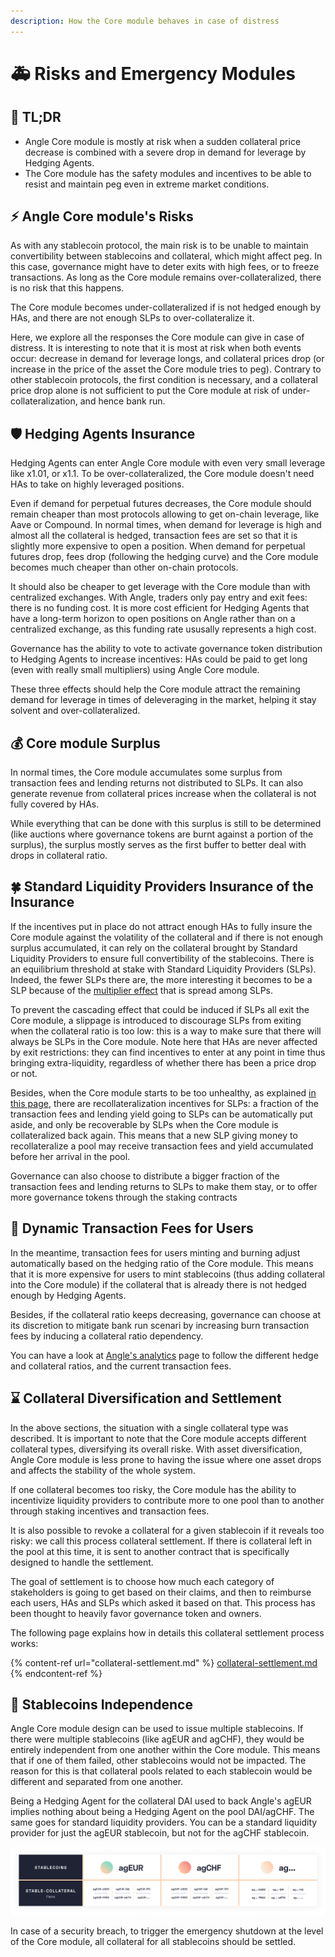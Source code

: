 ```yaml
---
description: How the Core module behaves in case of distress
---
```


# 🚑 Risks and Emergency Modules

## 🔎 TL;DR

- Angle Core module is mostly at risk when a sudden collateral price decrease is combined with a severe drop in demand for leverage by Hedging Agents.
- The Core module has the safety modules and incentives to be able to resist and maintain peg even in extreme market conditions.

## ⚡ Angle Core module's Risks

As with any stablecoin protocol, the main risk is to be unable to maintain convertibility between stablecoins and collateral, which might affect peg. In this case, governance might have to deter exits with high fees, or to freeze transactions. As long as the Core module remains over-collateralized, there is no risk that this happens.

The Core module becomes under-collateralized if is not hedged enough by HAs, and there are not enough SLPs to over-collateralize it.

Here, we explore all the responses the Core module can give in case of distress. It is interesting to note that it is most at risk when both events occur: decrease in demand for leverage longs, and collateral prices drop (or increase in the price of the asset the Core module tries to peg). Contrary to other stablecoin protocols, the first condition is necessary, and a collateral price drop alone is not sufficient to put the Core module at risk of under-collateralization, and hence bank run.

## 🛡️ Hedging Agents Insurance

Hedging Agents can enter Angle Core module with even very small leverage like x1.01, or x1.1. To be over-collateralized, the Core module doesn't need HAs to take on highly leveraged positions.

Even if demand for perpetual futures decreases, the Core module should remain cheaper than most protocols allowing to get on-chain leverage, like Aave or Compound. In normal times, when demand for leverage is high and almost all the collateral is hedged, transaction fees are set so that it is slightly more expensive to open a position. When demand for perpetual futures drop, fees drop (following the hedging curve) and the Core module becomes much cheaper than other on-chain protocols.

It should also be cheaper to get leverage with the Core module than with centralized exchanges. With Angle, traders only pay entry and exit fees: there is no funding cost. It is more cost efficient for Hedging Agents that have a long-term horizon to open positions on Angle rather than on a centralized exchange, as this funding rate ususally represents a high cost.

Governance has the ability to vote to activate governance token distribution to Hedging Agents to increase incentives: HAs could be paid to get long (even with really small multipliers) using Angle Core module.

These three effects should help the Core module attract the remaining demand for leverage in times of deleveraging in the market, helping it stay solvent and over-collateralized.

## 💰 Core module Surplus

In normal times, the Core module accumulates some surplus from transaction fees and lending returns not distributed to SLPs. It can also generate revenue from collateral prices increase when the collateral is not fully covered by HAs.

While everything that can be done with this surplus is still to be determined (like auctions where governance tokens are burnt against a portion of the surplus), the surplus mostly serves as the first buffer to better deal with drops in collateral ratio.

## 🍀 Standard Liquidity Providers Insurance of the Insurance

If the incentives put in place do not attract enough HAs to fully insure the Core module against the volatility of the collateral and if there is not enough surplus accumulated, it can rely on the collateral brought by Standard Liquidity Providers to ensure full convertibility of the stablecoins. There is an equilibrium threshold at stake with Standard Liquidity Providers (SLPs). Indeed, the fewer SLPs there are, the more interesting it becomes to be a SLP because of the [multiplier effect](https://docs.angle.money/concepts/standard-liquidity-providers#multiplier-effect) that is spread among SLPs.

To prevent the cascading effect that could be induced if SLPs all exit the Core module, a slippage is introduced to discourage SLPs from exiting when the collateral ratio is too low: this is a way to make sure that there will always be SLPs in the Core module. Note here that HAs are never affected by exit restrictions: they can find incentives to enter at any point in time thus bringing extra-liquidity, regardless of whether there has been a price drop or not.

Besides, when the Core module starts to be too unhealthy, as explained [in this page](../standard-liquidity-providers/), there are recollateralization incentives for SLPs: a fraction of the transaction fees and lending yield going to SLPs can be automatically put aside, and only be recoverable by SLPs when the Core module is collateralized back again. This means that a new SLP giving money to recollateralize a pool may receive transaction fees and yield accumulated before her arrival in the pool.

Governance can also choose to distribute a bigger fraction of the transaction fees and lending returns to SLPs to make them stay, or to offer more governance tokens through the staking contracts

## 💱 Dynamic Transaction Fees for Users

In the meantime, transaction fees for users minting and burning adjust automatically based on the hedging ratio of the Core module. This means that it is more expensive for users to mint stablecoins (thus adding collateral into the Core module) if the collateral that is already there is not hedged enough by Hedging Agents.

Besides, if the collateral ratio keeps decreasing, governance can choose at its discretion to mitigate bank run scenari by increasing burn transaction fees by inducing a collateral ratio dependency.

You can have a look at [Angle's analytics](https://analytics.angle.money) page to follow the different hedge and collateral ratios, and the current transaction fees.

## ⌛ Collateral Diversification and Settlement

In the above sections, the situation with a single collateral type was described. It is important to note that the Core module accepts different collateral types, diversifying its overall riske. With asset diversification, Angle Core module is less prone to having the issue where one asset drops and affects the stability of the whole system.

If one collateral becomes too risky, the Core module has the ability to incentivize liquidity providers to contribute more to one pool than to another through staking incentives and transaction fees.

It is also possible to revoke a collateral for a given stablecoin if it reveals too risky: we call this process collateral settlement. If there is collateral left in the pool at this time, it is sent to another contract that is specifically designed to handle the settlement.

The goal of settlement is to choose how much each category of stakeholders is going to get based on their claims, and then to reimburse each users, HAs and SLPs which asked it based on that. This process has been thought to heavily favor governance token and owners.

The following page explains how in details this collateral settlement process works:

{% content-ref url="collateral-settlement.md" %}
[collateral-settlement.md](collateral-settlement.md)
{% endcontent-ref %}

## 📜 Stablecoins Independence

Angle Core module design can be used to issue multiple stablecoins. If there were multiple stablecoins (like agEUR and agCHF), they would be entirely independent from one another within the Core module.
This means that if one of them failed, other stablecoins would not be impacted. The reason for this is that collateral pools related to each stablecoin would be different and separated from one another.

Being a Hedging Agent for the collateral DAI used to back Angle's agEUR implies nothing about being a Hedging Agent on the pool DAI/agCHF. The same goes for standard liquidity providers. You can be a standard liquidity provider for just the agEUR stablecoin, but not for the agCHF stablecoin.

![Core module collateral pools are different from one stablecoin to another](../../.gitbook/assets/Docs-split_of_funds_in_the_protocol.jpg)

In case of a security breach, to trigger the emergency shutdown at the level of the Core module, all collateral for all stablecoins should be settled.
